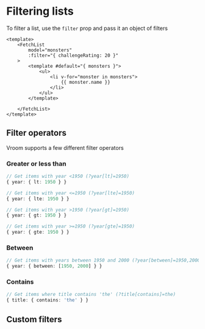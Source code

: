 # Filtering lists
To filter a list, use the `filter` prop and pass it an object of filters

```vue
<template>
    <FetchList 
        model="monsters" 
        :filter="{ challengeRating: 20 }"
    >
        <template #default="{ monsters }">
            <ul>
                <li v-for="monster in monsters">
                    {{ monster.name }}
                </li>
            </ul>
        </template>
        
    </FetchList>
</template>
```

## Filter operators
Vroom supports a few different filter operators

### Greater or less than
```typescript
// Get items with year <1950 (?year[lt]=1950)
{ year: { lt: 1950 } }

// Get items with year <=1950 (?year[lte]=1950)
{ year: { lte: 1950 } }

// Get items with year >1950 (?year[gt]=1950)
{ year: { gt: 1950 } }

// Get items with year >=1950 (?year[gte]=1950)
{ year: { gte: 1950 } }
```

### Between
```typescript
// Get items with years between 1950 and 2000 (?year[between]=1950,2000)
{ year: { between: [1950, 2000] } }
```

### Contains
```typescript
// Get items where title contains 'the' (?title[contains]=the)
{ title: { contains: 'the' } }
```

## Custom filters